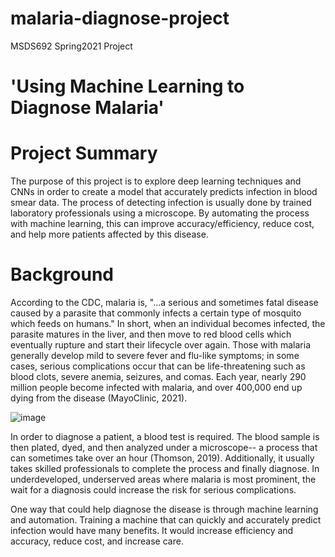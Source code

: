 # malaria-diagnose-project
MSDS692 Spring2021 Project


# 'Using Machine Learning to Diagnose Malaria'


# Project Summary

The purpose of this project is to explore deep learning techniques and CNNs in order to create a model that accurately predicts infection in blood smear data. The process of detecting infection is usually done by trained laboratory professionals using a microscope. By automating the process with machine learning, this can improve accuracy/efficiency,  reduce cost, and help more patients affected by this disease.

# Background

According to the CDC, malaria is, "...a serious and sometimes fatal disease caused by a parasite that commonly infects a certain type of mosquito which feeds on humans." In short, when an individual becomes infected, the parasite matures in the liver, and then move to red blood cells which eventually rupture and start their lifecycle over again. Those with malaria generally develop mild to severe fever and flu-like symptoms; in some cases, serious complications occur that can be life-threatening such as blood clots, severe anemia, seizures, and comas. Each year, nearly 290 million people become infected with malaria, and over 400,000 end up dying from the disease (MayoClinic, 2021). 

![image](https://user-images.githubusercontent.com/70441161/109417115-77a45d00-797f-11eb-81da-b1640ceda95f.png)




In order to diagnose a patient, a blood test is required. The blood sample is then plated, dyed, and then analyzed under a microscope-- a process that can sometimes take over an hour (Thomson, 2019). Additionally, it usually takes skilled professionals to complete the process and finally diagnose. In underdeveloped, underserved areas where malaria is most prominent, the wait for a diagnosis could increase the risk for serious complications.

One way that could help diagnose the disease is through machine learning and automation. Training a machine that can quickly and accurately predict infection would have many benefits. It would increase efficiency and accuracy, reduce cost, and increase care.

